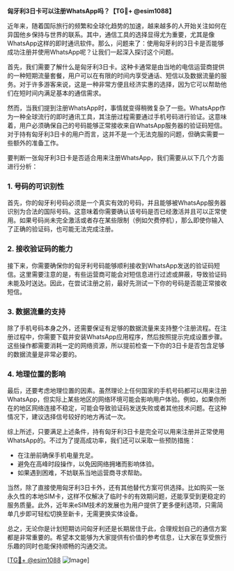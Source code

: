 **匈牙利3日卡可以注册WhatsApp吗？【TG💪+ @esim1088】**

近年来，随着国际旅行的频繁和全球化趋势的加速，越来越多的人开始关注如何在异国他乡保持与世界的联系。其中，通信工具的选择显得尤为重要，尤其是像WhatsApp这样的即时通讯软件。那么，问题来了：使用匈牙利的3日卡是否能够成功注册并使用WhatsApp呢？让我们一起深入探讨这个问题。

首先，我们需要了解什么是匈牙利3日卡。这种卡通常是由当地的电信运营商提供的一种短期流量套餐，用户可以在有限的时间内享受通话、短信以及数据流量的服务。对于许多游客来说，这是一种非常方便且经济实惠的选择，因为它可以帮助他们在短时间内满足基本的通信需求。

然而，当我们提到注册WhatsApp时，事情就变得稍微复杂了一些。WhatsApp作为一种全球流行的即时通讯工具，其注册过程需要通过手机号码进行验证。这意味着，用户必须确保自己的号码能够正常接收来自WhatsApp服务器的验证码短信。对于持有匈牙利3日卡的用户而言，这并不是一个无法克服的问题，但确实需要一些额外的准备工作。

要判断一张匈牙利3日卡是否适合用来注册WhatsApp，我们需要从以下几个方面进行分析：

### **1. 号码的可识别性**
首先，你的匈牙利号码必须是一个真实有效的号码，并且能够被WhatsApp服务器识别为合法的国际号码。这意味着你需要确认该号码是否已经激活并且可以正常使用。如果号码尚未完全激活或者存在某些限制（例如欠费停机），那么即使你输入了正确的验证码，也可能无法完成注册。

### **2. 接收验证码的能力**
接下来，你需要确保你的匈牙利号码能够顺利接收到WhatsApp发送的验证码短信。这里需要注意的是，有些运营商可能会对短信息进行过滤或屏蔽，导致验证码未能及时送达。因此，在尝试注册之前，最好先测试一下你的号码是否能正常接收短信。

### **3. 数据流量的支持**
除了手机号码本身之外，还需要保证有足够的数据流量来支持整个注册流程。在注册过程中，你需要下载并安装WhatsApp应用程序，然后按照提示完成设置步骤。这些操作都需要消耗一定的网络资源，所以提前检查一下你的3日卡是否包含足够的数据流量是非常必要的。

### **4. 地理位置的影响**
最后，还要考虑地理位置的因素。虽然理论上任何国家的手机号码都可以用来注册WhatsApp，但实际上某些地区的网络环境可能会影响用户体验。例如，如果你所在的地区网络连接不稳定，可能会导致验证码发送失败或者其他技术问题。在这种情况下，建议选择信号较好的地方再试一次。

综上所述，只要满足上述条件，持有匈牙利3日卡是完全可以用来注册并正常使用WhatsApp的。不过为了提高成功率，我们还可以采取一些预防措施：

- 在注册前确保手机电量充足。
- 避免在高峰时段操作，以免因网络拥堵而影响体验。
- 如果遇到困难，不妨联系当地运营商寻求帮助。

当然，除了直接使用匈牙利3日卡外，还有其他替代方案可供选择。比如购买一张永久性的本地SIM卡，这样不仅解决了临时卡的有效期问题，还能享受到更稳定的服务质量。此外，近年来eSIM技术的发展也为用户提供了更多便利选项，只需简单几步即可轻松切换至新卡，无需更换实体设备。

总之，无论你是计划短期访问匈牙利还是长期居住于此，合理规划自己的通信方案都是非常重要的。希望本文能够为大家提供有价值的参考信息，让大家在享受旅行乐趣的同时也能保持顺畅的沟通交流。

[[TG💪+ @esim1088](https://t.me/s/esim1088) ![Image](https://i.postimg.cc/4NQfJmqS/Snipaste-2025-05-13-00-14-12.png)]